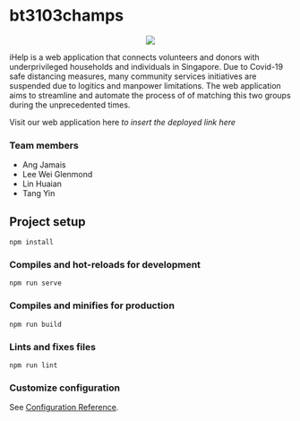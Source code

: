 # bt3103champs
<p align="center">
  <img src="https://user-images.githubusercontent.com/50550240/99210865-e2cb8880-2801-11eb-957e-63ddc118cdf6.png"/>
</p>

iHelp is a web application that connects volunteers and donors with underprivileged households and individuals in Singapore. Due to Covid-19 safe distancing measures, many community services initiatives are suspended due to logitics and manpower limitations. The web application aims to streamline and automate the process of of matching this two groups during the unprecedented times. 

Visit our web application here *to insert the deployed link here*

### Team members
- Ang Jamais
- Lee Wei Glenmond
- Lin Huaian
- Tang Yin

## Project setup
```
npm install
```

### Compiles and hot-reloads for development
```
npm run serve
```

### Compiles and minifies for production
```
npm run build
```

### Lints and fixes files
```
npm run lint
```

### Customize configuration
See [Configuration Reference](https://cli.vuejs.org/config/).
